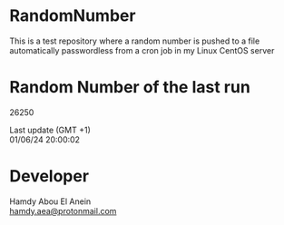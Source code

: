 # RandomNumber    
This is a test repository where a random number is pushed to a file automatically passwordless from a cron job in my Linux CentOS server    
# Random Number of the last run   
26250
      
Last update (GMT +1)    
01/06/24 20:00:02
# Developer    
Hamdy Abou El Anein   
hamdy.aea@protonmail.com
